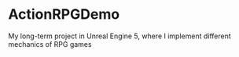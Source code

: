 # ActionRPGDemo
My long-term project in Unreal Engine 5, where I implement different mechanics of RPG games
